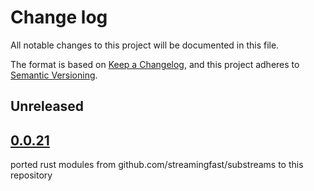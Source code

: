 # Change log

All notable changes to this project will be documented in this file.

The format is based on [Keep a Changelog](https://keepachangelog.com/en/1.0.0/), and this project adheres to [Semantic Versioning](https://semver.org/spec/v2.0.0.html).

## Unreleased

## [0.0.21](https://github.com/streamingfast/substreams-rs/releases/tag/v0.0.21)

ported rust modules from github.com/streamingfast/substreams to this repository